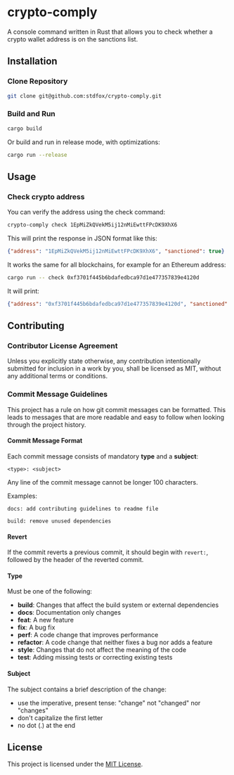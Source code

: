 # crypto-comply

A console command written in Rust that allows you to check whether a crypto wallet address is on the sanctions list.

## Installation

### Clone Repository

```sh
git clone git@github.com:stdfox/crypto-comply.git
```

### Build and Run

```sh
cargo build
```

Or build and run in release mode, with optimizations:

```sh
cargo run --release
```

## Usage

### Check crypto address

You can verify the address using the check command:

```sh
crypto-comply check 1EpMiZkQVekM5ij12nMiEwttFPcDK9XhX6
```

This will print the response in JSON format like this:

```json
{"address": "1EpMiZkQVekM5ij12nMiEwttFPcDK9XhX6", "sanctioned": true}
```

It works the same for all blockchains, for example for an Ethereum address:

```sh
cargo run -- check 0xf3701f445b6bdafedbca97d1e477357839e4120d
```

It will print:

```json
{"address": "0xf3701f445b6bdafedbca97d1e477357839e4120d", "sanctioned": true}
```

## Contributing

### Contributor License Agreement

Unless you explicitly state otherwise, any contribution intentionally submitted for inclusion in a work by you, shall be licensed as MIT, without any additional terms or conditions.

### Commit Message Guidelines

This project has a rule on how git commit messages can be formatted. This leads to messages that are more readable and easy to follow when looking through the project history.

#### Commit Message Format

Each commit message consists of mandatory **type** and a **subject**:

```
<type>: <subject>
```

Any line of the commit message cannot be longer 100 characters.

Examples:

```
docs: add contributing guidelines to readme file
```

```
build: remove unused dependencies
```

#### Revert

If the commit reverts a previous commit, it should begin with `revert:`, followed by the header of the reverted commit.

#### Type
Must be one of the following:

* **build**: Changes that affect the build system or external dependencies
* **docs**: Documentation only changes
* **feat**: A new feature
* **fix**: A bug fix
* **perf**: A code change that improves performance
* **refactor**: A code change that neither fixes a bug nor adds a feature
* **style**: Changes that do not affect the meaning of the code
* **test**: Adding missing tests or correcting existing tests

#### Subject

The subject contains a brief description of the change:

* use the imperative, present tense: "change" not "changed" nor "changes"
* don't capitalize the first letter
* no dot (.) at the end

## License

This project is licensed under the [MIT License](LICENSE.md).
